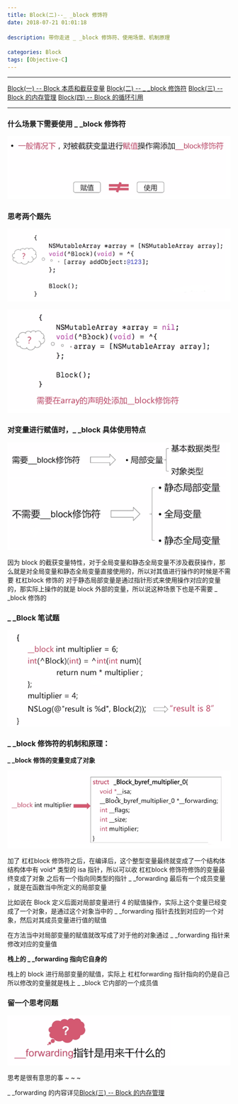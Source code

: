```yaml
---
title: Block(二)--_ _block 修饰符
date: 2018-07-21 01:01:18

description: 带你走进 _ _block 修饰符、使用场景、机制原理

categories: Block
tags: [Objective-C]
---
```


*******
[Block(一) -- Block 本质和截获变量](https://xiaopengmonsters.github.io/2018/07/16/Block--Block%20%E6%9C%AC%E8%B4%A8%E5%92%8C%E6%88%AA%E8%8E%B7%E5%8F%98%E9%87%8F/)
[Block(二) -- _ _block 修饰符](https://xiaopengmonsters.github.io/2018/07/21/Block--_%20_block%20%E4%BF%AE%E9%A5%B0%E7%AC%A6/)
[Block(三) -- Block 的内存管理](https://xiaopengmonsters.github.io/2018/08/06/Block--Block%20%E7%9A%84%E5%86%85%E5%AD%98%E7%AE%A1%E7%90%86/)
[Block(四) -- Block 的循环引用](https://xiaopengmonsters.github.io/2018/06/05/Block--Block%20%E7%9A%84%E5%BE%AA%E7%8E%AF%E5%BC%95%E7%94%A8/)
******

### 什么场景下需要使用 _ _block 修饰符

![](/img/__block修饰符使用场景.png)

### 思考两个题先

![](/img/笔试题的坑1.png)

![](/img/笔试题的坑2.png)

### 对变量进行赋值时，_ _block 具体使用特点

![](/img/__block具体使用特点.png)

因为 block 的截获变量特性，对于全局变量和静态全局变量不涉及截获操作，那么就是对全局变量和静态全局变量直接使用的，所以对其值进行操作的时候是不需要 杠杠block 修饰的
对于静态局部变量是通过指针形式来使用操作对应的变量的，那实际上操作的就是 block 外部的变量，所以说这种场景下也是不需要 _ _block 修饰的

### _ _Block 笔试题

![](/img/__Block笔试题.png)

### _ _block 修饰符的机制和原理：

**_ _block 修饰的变量变成了对象**

![](/img/变量变成了对象.png)

加了 杠杠block 修饰符之后，在编译后，这个整型变量最终就变成了一个结构体
结构体中有 void* 类型的 isa 指针，所以可以收 杠杠block 修饰符修饰的变量最终变成了对象
之后有一个指向同类型的指针 _ _forwarding
最后有一个成员变量 ，就是在函数当中所定义的局部变量

比如说在 Block 定义后面对局部变量进行 4 的赋值操作，实际上这个变量已经变成了一个对象，是通过这个对象当中的 _ _forwarding 指针去找到对应的一个对象，然后对其成员变量进行值的赋值

在方法当中对局部变量的赋值就改写成了对于他的对象通过 _ _forwarding 指针来修改对应的变量值

**栈上的 _ _forwarding 指向它自身的**

栈上的 block 进行局部变量的赋值，实际上 杠杠forwarding 指针指向的仍是自己所以修改的变量就是栈上 _ _block 它内部的一个成员值

### 留一个思考问题

![](/img/杠杠forwarding用来干什么的.png)


思考是很有意思的事 ~ ~ ~

_ _forwarding 的内容详见[Block(三) -- Block 的内存管理](https://xiaopengmonsters.github.io/2018/08/06/Block--Block%20%E7%9A%84%E5%86%85%E5%AD%98%E7%AE%A1%E7%90%86/)